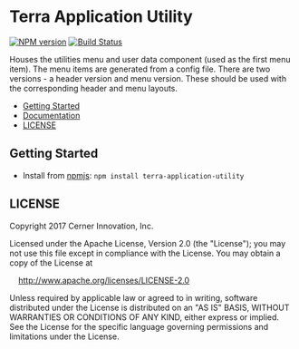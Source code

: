 # Terra Application Utility


[![NPM version](http://img.shields.io/npm/v/terra-application-utility.svg)](https://www.npmjs.org/package/terra-application-utility)
[![Build Status](https://travis-ci.org/cerner/terra-framework.svg?branch=master)](https://travis-ci.org/cerner/terra-framework)

Houses the utilities menu and user data component (used as the first menu item). The menu items are generated from a config file. There are two versions - a header version and menu version. These should be used with the corresponding header and menu layouts.

- [Getting Started](#getting-started)
- [Documentation](https://github.com/cerner/terra-framework/tree/master/packages/terra-application-utility/docs)
- [LICENSE](#license)

## Getting Started

- Install from [npmjs](https://www.npmjs.com): `npm install terra-application-utility`

## LICENSE

Copyright 2017 Cerner Innovation, Inc.

Licensed under the Apache License, Version 2.0 (the "License"); you may not use this file except in compliance with the License. You may obtain a copy of the License at

&nbsp;&nbsp;&nbsp;&nbsp;http://www.apache.org/licenses/LICENSE-2.0

Unless required by applicable law or agreed to in writing, software distributed under the License is distributed on an "AS IS" BASIS, WITHOUT WARRANTIES OR CONDITIONS OF ANY KIND, either express or implied. See the License for the specific language governing permissions and limitations under the License.
